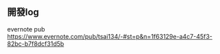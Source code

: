## 開發log <br>

evernote pub <br>
https://www.evernote.com/pub/tsai134/-#st=p&n=1f63129e-a4c7-45f3-82bc-b7f8dcf31d5b
